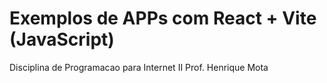 # Exemplos de APPs com React + Vite (JavaScript)

Disciplina de Programacao para Internet II
Prof. Henrique Mota
